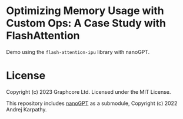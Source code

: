 # Optimizing Memory Usage with Custom Ops: A Case Study with FlashAttention

Demo using the `flash-attention-ipu` library with nanoGPT.

# License
Copyright (c) 2023 Graphcore Ltd. Licensed under the MIT License.

This repository includes [nanoGPT](https://github.com/karpathy/nanoGPT) as a submodule, Copyright (c) 2022 Andrej Karpathy.
